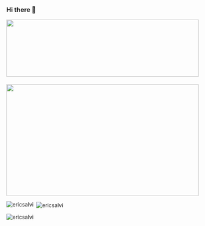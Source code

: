 ### Hi there 👋

<div>
  <span>
    <img style="height: 150px;width:100%" align="center" src="https://github-readme-stats.vercel.app/api?username=ericsalvi&theme=nord&show_icons=true" />
  </span>
  <span>
    <img style="height: 293px;width: 100%;padding-top: 20px;" align="center" src="https://github-readme-stats.vercel.app/api/top-langs/?username=ericsalvi&hide=html&title_color=80A0C0&text_color=D7DDE8&icon_color=2bbc8a&bg_color=2E3440&langs_count=4" />
  </span>
</div>

<p><img align="left" src="https://github-readme-stats.vercel.app/api/top-langs?username=ericsalvi&show_icons=true&locale=en&layout=compact&theme=nord" alt="ericsalvi" /></p>

<p>&nbsp;<img align="center" src="https://github-readme-stats.vercel.app/api?username=ericsalvi&show_icons=true&locale=en&theme=nord" alt="ericsalvi" /></p>

<p><img align="center" src="https://github-readme-streak-stats.herokuapp.com/?user=ericsalvi&theme=nord" alt="ericsalvi" /></p>
